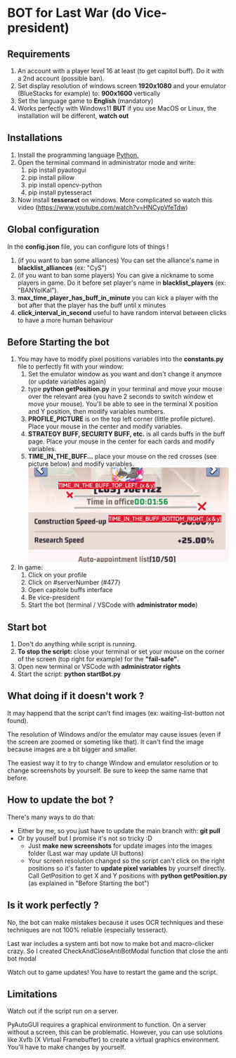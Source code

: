 # BOT for Last War (do Vice-president)

## Requirements

1. An account with a player level 16 at least (to get capitol buff). Do it with a 2nd account (possible ban).
2. Set display resolution of windows screen **1920x1080** and your emulator (BlueStacks for example) to: **900x1600** vertically
3. Set the language game to **English** (mandatory)
4. Works perfectly with Windows11 **BUT** if you use MacOS or Linux, the installation will be different, **watch out**

## Installations

1. Install the programming language [Python](https://www.python.org/downloads/),
2. Open the terminal command in administrator mode and write:
   1. pip install pyautogui
   2. pip install pillow
   3. pip install opencv-python
   4. pip install pytesseract
3. Now install **tesseract** on windows. More complicated so watch this video (https://www.youtube.com/watch?v=HNCypVfeTdw)

## Global configuration

In the **config.json** file, you can configure lots of things !

1. (if you want to ban some alliances) You can set the alliance's name in **blacklist_alliances** (ex: "CyS")
2. (if you want to ban some players) You can give a nickname to some players in game. Do it before set player's name in **blacklist_players** (ex: "BANYolKal").
3. **max_time_player_has_buff_in_minute** you can kick a player with the bot after that the player has the buff until x minutes
4. **click_interval_in_second** useful to have random interval between clicks to have a more human behaviour

## Before Starting the bot

1. You may have to modify pixel positions variables into the **constants.py** file to perfectly fit with your window:
   1. Set the emulator window as you want and don't change it anymore (or update variables again)
   2. type **python getPosition.py** in your terminal and move your mouse over the relevant area (you have 2 seconds to switch window et move your mouse). You'll be able to see in the terminal X position and Y position, then modify variables numbers.
   3. **PROFILE_PICTURE** is on the top left corner (little profile picture). Place your mouse in the center and modify variables.
   4. **STRATEGY BUFF, SECURITY BUFF, etc.** is all cards buffs in the buff page. Place your mouse in the center for each cards and modify variables.
   5. **TIME_IN_THE_BUFF...** place your mouse on the red crosses (see picture below) and modify variables. ![get time in the buff positions (tuto)](./images/time-in-the-buff-positions-tutorial.png)
2. In game:
   1. Click on your profile
   2. Click on #serverNumber (#477)
   3. Open capitole buffs interface
   4. Be vice-president
   5. Start the bot (terminal / VSCode with **administrator mode**)

## Start bot

1. Don't do anything while script is running.
2. **To stop the script:** close your terminal or set your mouse on the corner of the screen (top right for example) for the **"fail-safe"**.
3. Open new terminal or VSCode with **administrator rights**
4. Start the script: **python startBot.py**

## What doing if it doesn't work ?

It may happend that the script can't find images (ex: waiting-list-button not found).

The resolution of Windows and/or the emulator may cause issues (even if the screen are zoomed or someting like that). It can't find the image because images are a bit bigger and smaller.

The easiest way it to try to change Window and emulator resolution or to change screenshots by yourself. Be sure to keep the same name that before.

## How to update the bot ?

There's many ways to do that:

- Either by me, so you just have to update the main branch with: **git pull**
- Or by youself but I promise it's not so tricky :D
  - Just **make new screenshots** for update images into the images folder (Last war may update UI buttons)
  - Your screen resolution changed so the script can't click on the right positions so it's faster to **update pixel variables** by yourself directly. Call GetPosition to get X and Y positions with **python getPosition.py** (as explained in "Before Starting the bot")

## Is it work perfectly ?

No, the bot can make mistakes because it uses OCR techniques and these techniques are not 100% reliable (especially tesseract).

Last war includes a system anti bot now to make bot and macro-clicker crazy. So I created CheckAndCloseAntiBotModal function that close the anti bot modal

Watch out to game updates! You have to restart the game and the script.

## Limitations

Watch out if the script run on a server.

PyAutoGUI requires a graphical environment to function. On a server without a screen, this can be problematic. However, you can use solutions like Xvfb (X Virtual Framebuffer) to create a virtual graphics environment. You'll have to make changes by yourself.
